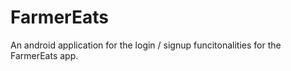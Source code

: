 # FarmerEats
An android application for the login / signup funcitonalities for the FarmerEats app. 
